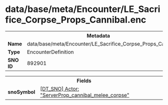 <h1>data/base/meta/Encounter/LE_Sacrifice_Corpse_Props_Cannibal.enc</h1><table><tr><th colspan="100%">Metadata</th></tr><tr><td><b>Name</b></td><td>data/base/meta/Encounter/LE_Sacrifice_Corpse_Props_Cannibal.enc</td></tr><tr><td><b>Type</b></td><td>EncounterDefinition</td></tr><tr><td><b>SNO ID</b></td><td>892901</td></tr></table>

<table><tr><th colspan="100%">Fields</th></tr><tr><td><b>snoSymbol</b></td><td><a href="..\Actor\ServerProp_cannibal_melee_corpse.acr">[DT_SNO] Actor: "ServerProp_cannibal_melee_corpse"</a></td></tr></table>

